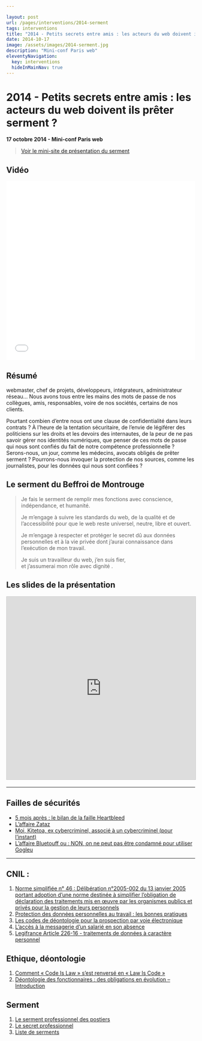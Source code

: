 ```yaml
---

layout: post
url: /pages/interventions/2014-serment
tags: interventions
title: "2014 - Petits secrets entre amis : les acteurs du web doivent ils prêter serment ?"
date: 2014-10-17
image: /assets/images/2014-serment.jpg
description: "Mini-conf Paris web"
eleventyNavigation:
  key: interventions
  hideInMainNav: true
---
```


# 2014 - Petits secrets entre amis : les acteurs du web doivent ils prêter serment ?

**17 octobre 2014 - Mini-conf Paris web** 

> [Voir le mini-site de présentation du serment](http://simonnet.me/serment/)

## Vidéo

<iframe class="my-4" src="//player.vimeo.com/video/113939766" width="100%" height="475" frameborder="0" webkitallowfullscreen="" mozallowfullscreen="" allowfullscreen=""></iframe>

## Résumé

webmaster, chef de projets, développeurs, intégrateurs, administrateur réseau… Nous avons tous entre les mains des mots de passe de nos collègues, amis, responsables, voire de nos sociétés, certains de nos clients.

Pourtant combien d’entre nous ont une clause de confidentialité dans leurs contrats ? À l’heure de la tentation sécuritaire, de l’envie de légiférer des politiciens sur les droits et les devoirs des internautes, de la peur de ne pas savoir gérer nos identités numériques, que penser de ces mots de passe qui nous sont confiés du fait de notre compétence professionnelle ? Serons-nous, un jour, comme les médecins, avocats obligés de prêter serment ? Pourrons-nous invoquer la protection de nos sources, comme les journalistes, pour les données qui nous sont confiées ?

## Le serment du Beffroi de Montrouge

> Je fais le serment de remplir mes fonctions avec conscience, indépendance, et humanité.
> 
> Je m’engage à suivre les standards du web, de la qualité et de l’accessibilité pour que le web reste universel, neutre, libre et ouvert.
> 
> Je m’engage à respecter et protéger le secret dû aux données personnelles et à la vie privée dont j’aurai connaissance dans l’exécution de mon travail.
> 
> Je suis un travailleur du web, j’en suis fier,  
> et j’assumerai mon rôle avec dignité .

## Les slides de la présentation

<iframe class="my-4" src="https://www.slideshare.net/slideshow/embed_code/40375243?rel=0" width="597" height="486" frameborder="0" marginwidth="0" marginheight="0" scrolling="no" style="border:1px solid #CCC; border-width:1px; margin-bottom:5px; max-width: 100%;" allowfullscreen=""> </iframe>

* * *

## Failles de sécurités

* [5 mois après : le bilan de la faille Heartbleed](http://www.silicon.fr/5-mois-apres-bilan-faille-heartbleed-96634.html)
* [L’affaire Zataz](http://fr.wikipedia.org/wiki/Zataz)
* [Moi, Kitetoa, ex cybercriminel, associé à un cybercriminel (pour l’instant)](http://reflets.info/moi-kitetoa-ex-cybercriminel-associe-a-un-cyberminel-pour-linstant/)
* [L’affaire Bluetouff ou : NON, on ne peut pas être condamné pour utiliser Gogleu](http://www.maitre-eolas.fr/post/2014/02/07/NON,-on-ne-peut-pas-%C3%AAtre-condamn%C3%A9-pour-utiliser-Gougleu)

* * *

## CNIL :

1.  [Norme simplifiée n° 46 : Délibération n°2005-002 du 13 janvier 2005 portant adoption d’une norme destinée à simplifier l’obligation de déclaration des traitements mis en œuvre par les organismes publics et privés pour la gestion de leurs personnels](http://www.cnil.fr/documentation/deliberations/deliberation/delib/169/)
2.  [Protection des données personnelles au travail : les bonnes pratiques](http://www.cnil.fr/linstitution/actualite/article/article/protection-des-donnees-personnelles-au-travail-les-bonnes-pratiques/)
3.  [Les codes de déontologie pour la prospection par voie électronique](http://www.cnil.fr/documentation/fiches-pratiques/fiche/article/codes-de-deontologie/)
4.  [L’accès à la messagerie d’un salarié en son absence](http://www.cnil.fr/documentation/fiches-pratiques/fiche/article/lacces-a-la-messagerie-dun-salarie-en-son-absence/)
5.  [Legifrance Article 226-16 - traitements de données à caractère personnel](http://www.legifrance.gouv.fr/affichCodeArticle.do?cidTexte=LEGITEXT000006070719&idArticle=LEGIARTI000006417955&dateTexte=&categorieLien=cid)

## Ethique, déontologie

1.  [Comment « Code Is Law » s’est renversé en « Law Is Code »](http://scinfolex.com/2014/01/24/comment-code-is-law-sest-renverse-en-law-is-code/)
2.  [Déontologie des fonctionnaires : des obligations en évolution – Introduction](http://www.lagazettedescommunes.com/1723/deontologie-des-fonctionnaires-des-obligations-en-evolution-introduction/)

## Serment

1.  [Le serment professionnel des postiers](http://www.laposterecrute.fr/a-la-une-detail/170/le-serment-professionnel-des-postiers.html)
2.  [Le secret professionnel](http://www.journaldunet.com/management/pratique/vie-professionnelle/4625/le-secret-professionnel.html)
3.  [Liste de serments](http://fr.wikipedia.org/wiki/Liste_de_serments)
 

